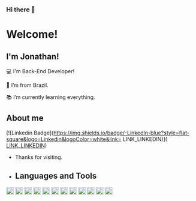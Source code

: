 ### Hi there 👋

# Welcome!

 

## I'm Jonathan!

 

:computer: I'm Back-End Developer!

:house_with_garden: I’m from Brazil.

:books: I’m currently learning everything.


## About me

[![Linkedin Badge](https://img.shields.io/badge/-LinkedIn-blue?style=flat-square&logo=Linkedin&logoColor=white&link= LINK_LINKEDIN)]([ LINK_LINKEDIN](https://www.linkedin.com/in/miranda-jon/))

- Thanks for visiting.

- ## Languages and Tools

<code><image height="20" src="https://img.shields.io/badge/C%23-239120?style=for-the-badge&logo=csharp&logoColor=white"></code>
<code><image height="20" src="https://img.shields.io/badge/.NET-512BD4?style=for-the-badge&logo=dotnet&logoColor=white"></code>
<code><image height="20" src="https://img.shields.io/badge/Delphi-B22222?style=for-the-badge&logo=delphi&logoColor=white"></code>
<code><image height="20" src="https://img.shields.io/badge/Selenium-43B02A?style=for-the-badge&logo=Selenium&logoColor=white"></code>
<code><image height="20" src="https://img.shields.io/badge/Docker-2CA5E0?style=for-the-badge&logo=docker&logoColor=white"></code>
<code><image height="20" src="https://img.shields.io/badge/HTML5-E34F26?style=for-the-badge&logo=html5&logoColor=white"></code>
<code><image height="20" src="https://img.shields.io/badge/CSS3-1572B6?style=for-the-badge&logo=css3&logoColor=white"></code>
<code><image height="20" src="https://img.shields.io/badge/PostgreSQL-316192?style=for-the-badge&logo=postgresql&logoColor=white"></code>
<code><image height="20" src="https://img.shields.io/badge/Oracle-F80000?style=for-the-badge&logo=Oracle&logoColor=white"></code>
<code><image height="20" src="https://img.shields.io/badge/MySQL-005C84?style=for-the-badge&logo=mysql&logoColor=white"></code>
<code><image height="20" src="https://img.shields.io/badge/GIT-E44C30?style=for-the-badge&logo=git&logoColor=white"></code>
<code><image height="20" src="https://img.shields.io/badge/Ubuntu-E95420?style=for-the-badge&logo=ubuntu&logoColor=white"></code>

